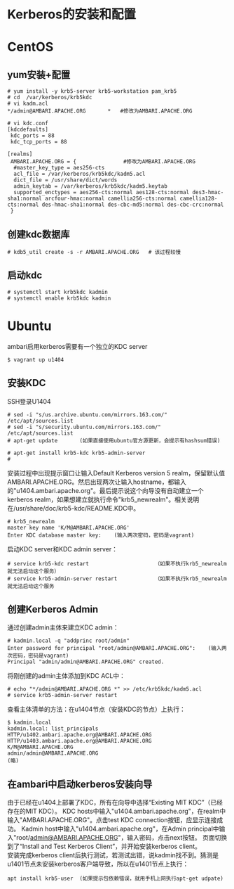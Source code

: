 # Kerberos的安装和配置
# CentOS
## yum安装+配置
```
# yum install -y krb5-server krb5-workstation pam_krb5
# cd  /var/kerberos/krb5kdc
# vi kadm.acl
*/admin@AMBARI.APACHE.ORG       *   #修改为AMBARI.APACHE.ORG

# vi kdc.conf
[kdcdefaults]
 kdc_ports = 88
 kdc_tcp_ports = 88

[realms]
 AMBARI.APACHE.ORG = {               #修改为AMBARI.APACHE.ORG
  #master_key_type = aes256-cts
  acl_file = /var/kerberos/krb5kdc/kadm5.acl
  dict_file = /usr/share/dict/words
  admin_keytab = /var/kerberos/krb5kdc/kadm5.keytab
  supported_enctypes = aes256-cts:normal aes128-cts:normal des3-hmac-sha1:normal arcfour-hmac:normal camellia256-cts:normal camellia128-cts:normal des-hmac-sha1:normal des-cbc-md5:normal des-cbc-crc:normal
 }
```
## 创建kdc数据库
```
# kdb5_util create -s -r AMBARI.APACHE.ORG   # 该过程较慢

```
## 启动kdc
```
# systemctl start krb5kdc kadmin
# systemctl enable krb5kdc kadmin
```

# Ubuntu
ambari启用kerberos需要有一个独立的KDC server
```
$ vagrant up u1404
```
## 安装KDC
SSH登录U1404
```
# sed -i "s/us.archive.ubuntu.com/mirrors.163.com/" /etc/apt/sources.list
# sed -i "s/security.ubuntu.com/mirrors.163.com/" /etc/apt/sources.list
# apt-get update       (如果直接使用ubuntu官方源更新，会提示有hashsum错误)

# apt-get install krb5-kdc krb5-admin-server
# 
```
安装过程中出现提示窗口让输入Default Kerberos version 5 realm，保留默认值AMBARI.APACHE.ORG。然后出现两次让输入hostname，都输入的"u1404.ambari.apache.org"。最后提示说这个向导没有自动建立一个kerberos realm，如果想建立就执行命令"krb5_newrealm"。相关说明在/usr/share/doc/krb5-kdc/README.KDC中。
```
# krb5_newrealm
master key name 'K/M@AMBARI.APACHE.ORG'
Enter KDC database master key:    (输入两次密码，密码是vagrant)
```
启动KDC server和KDC admin server：
```
# service krb5-kdc restart                     （如果不执行krb5_newrealm就无法启动这个服务）
# service krb5-admin-server restart            （如果不执行krb5_newrealm就无法启动这个服务
```
## 创建Kerberos Admin
通过创建admin主体来建立KDC admin：
```
# kadmin.local -q "addprinc root/admin"
Enter password for principal "root/admin@AMBARI.APACHE.ORG":    (输入两次密码，密码是vagrant)
Principal "admin/admin@AMBARI.APACHE.ORG" created.
```
将刚创建的admin主体添加到KDC ACL中：
```
# echo "*/admin@AMBARI.APACHE.ORG *" >> /etc/krb5kdc/kadm5.acl
# service krb5-admin-server restart
```
查看主体清单的方法：在u1404节点（安装KDC的节点）上执行：
```
$ kadmin.local
kadmin.local: list_principals  
HTTP/u1402.ambari.apache.org@AMBARI.APACHE.ORG
HTTP/u1403.ambari.apache.org@AMBARI.APACHE.ORG
K/M@AMBARI.APACHE.ORG
admin/admin@AMBARI.APACHE.ORG
(略)
```
## 在ambari中启动kerberos安装向导
由于已经在u1404上部署了KDC，所有在向导中选择“Existing MIT KDC”（已经存在的MIT KDC）。
KDC hosts中输入"u1404.ambari.apache.org"，在realm中输入"AMBARI.APACHE.ORG"。点击test KDC connection按钮，应显示连接成功。
Kadmin host中输入"u1404.ambari.apache.org"，在Admin principal中输入"root/admin@AMBARI.APACHE.ORG"，输入密码，点击next按钮。
页面切换到了“Install and Test Kerberos Client”，并开始安装kerberos client。<br>
安装完成kerberos client后执行测试，若测试出错，说kadmin找不到。猜测是u1401节点未安装kerberos客户端导致，所以在u1401节点上执行：
```
apt install krb5-user  (如果提示包依赖错误，就用手机上网执行apt-get udpate)
```
